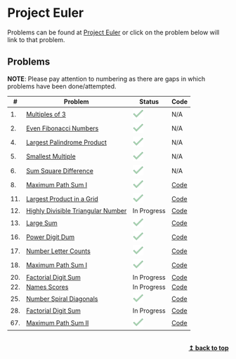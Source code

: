 # Project Euler

<a id="top"></a>

Problems can be found at [Project Euler](https://projecteuler.net) or click on the problem below will link to that problem.

## Problems

**NOTE**: Please pay attention to numbering as there are gaps in which problems have been done/attempted.

| #   | Problem                                                                   | Status                                          | Code                                                      |
| --- | ------------------------------------------------------------------------- | ----------------------------------------------- | --------------------------------------------------------- |
| 1.  | [Multiples of 3](https://projecteuler.net/problem=1)                      | ![ALT Complete](assets/icons8_checkmark_25.png) | N/A                                                       |
| 2.  | [Even Fibonacci Numbers](https://projecteuler.net/problem=2)              | ![ALT Complete](assets/icons8_checkmark_25.png) | N/A                                                       |
| 4.  | [Largest Palindrome Product](https://projecteuler.net/problem=4)          | ![ALT Complete](assets/icons8_checkmark_25.png) | N/A                                                       |
| 5.  | [Smallest Multiple](https://projecteuler.net/problem=5)                   | ![ALT Complete](assets/icons8_checkmark_25.png) | N/A                                                       |
| 6.  | [Sum Square Difference](https://projecteuler.net/problem=6)               | ![ALT Complete](assets/icons8_checkmark_25.png) | N/A                                                       |
| 8.  | [Maximum Path Sum I](https://projecteuler.net/problem=8)                  | ![ALT Complete](assets/icons8_checkmark_25.png) | [Code](problems/pe_08_largestproductinaseries.py)         |
| 11. | [Largest Product in a Grid](https://projecteuler.net/problem=11)          | ![ALT Complete](assets/icons8_checkmark_25.png) | [Code](pe_11_largestprodofgrid.py)                        |
| 12. | [Highly Divisible Triangular Number](https://projecteuler.net/problem=12) | In Progress                                     | [Code](problems/pe_12_highlydivisibletriangularnumber.py) |
| 13. | [Large Sum](https://projecteuler.net/problem=13)                          | ![ALT Complete](assets/icons8_checkmark_25.png) | [Code](problems/pe_13_largesum.py)                        |
| 16. | [Power Digit Dum](https://projecteuler.net/problem=16)                    | ![ALT Complete](assets/icons8_checkmark_25.png) | [Code](problems/pe_16_powerdigitsum.py)                   |
| 17. | [Number Letter Counts](https://projecteuler.net/problem=17)               | ![ALT Complete](assets/icons8_checkmark_25.png) | [Code](problems/pe_17_numberlettercounts.py)              |
| 18. | [Maximum Path Sum I](https://projecteuler.net/problem=18)                 | ![ALT Complete](assets/icons8_checkmark_25.png) | [Code](problems/pe_18_maxpathsum.py)                      |
| 20. | [Factorial Digit Sum](https://projecteuler.net/problem=20)                | In Progress                                     | [Code](problems/pe_20_factorialdigitsum.py)               |
| 22. | [Names Scores](https://projecteuler.net/problem=22)                       | In Progress                                     | [Code](problems/pe_22_namesscore.py)                      |
| 25. | [Number Spiral Diagonals](https://projecteuler.net/problem=25)            | ![ALT Complete](assets/icons8_checkmark_25.png) | [Code](problems/pe_25_fibtothousanddigits.py)             |
| 28. | [Factorial Digit Sum](https://projecteuler.net/problem=28)                | In Progress                                     | [Code](problems/pe_28_numberspiraldiagonals.py)           |
| 67. | [Maximum Path Sum II](https://projecteuler.net/problem=67)                | ![ALT Complete](assets/icons8_checkmark_25.png) | [Code](problems/pe_67_Maximumpathsumii.py)                |

<br>
<div align="right">
    <b><a href="#top">↥ back to top</a></b>
</div>
<br>

